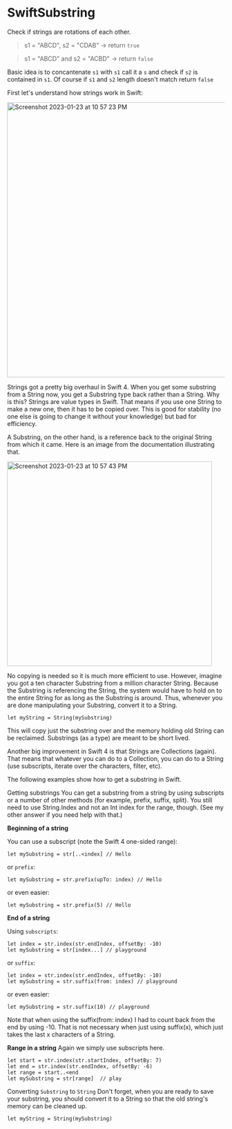 # SwiftSubstring

Check if strings are rotations of each other. 

> s1 = "ABCD", s2 = "CDAB" -> return `true`

> s1 = "ABCD" and s2 = "ACBD" -> return `false`

Basic idea is to concantenate `s1` with `s1` call it a `s` and check if `s2` is contained in `s1`. Of course if `s1` and `s2` length doesn't match return `false`  

First let's understand how strings work in Swift:


<img width="637" alt="Screenshot 2023-01-23 at 10 57 23 PM" src="https://user-images.githubusercontent.com/1192700/214230266-e8df109e-878f-4b5e-afde-7933ed86c959.png">


Strings got a pretty big overhaul in Swift 4. When you get some substring from a String now, you get a Substring type back rather than a String. Why is this? Strings are value types in Swift. That means if you use one String to make a new one, then it has to be copied over. This is good for stability (no one else is going to change it without your knowledge) but bad for efficiency.

A Substring, on the other hand, is a reference back to the original String from which it came. Here is an image from the documentation illustrating that.

<img width="474" alt="Screenshot 2023-01-23 at 10 57 43 PM" src="https://user-images.githubusercontent.com/1192700/214230303-3bac434c-bf67-4300-82e5-a1f67275000e.png">

No copying is needed so it is much more efficient to use. However, imagine you got a ten character Substring from a million character String. Because the Substring is referencing the String, the system would have to hold on to the entire String for as long as the Substring is around. Thus, whenever you are done manipulating your Substring, convert it to a String.

```
let myString = String(mySubstring)
```
This will copy just the substring over and the memory holding old String can be reclaimed. Substrings (as a type) are meant to be short lived.

Another big improvement in Swift 4 is that Strings are Collections (again). That means that whatever you can do to a Collection, you can do to a String (use subscripts, iterate over the characters, filter, etc).

The following examples show how to get a substring in Swift.

Getting substrings
You can get a substring from a string by using subscripts or a number of other methods (for example, prefix, suffix, split). You still need to use String.Index and not an Int index for the range, though. (See my other answer if you need help with that.)

**Beginning of a string**

You can use a subscript (note the Swift 4 one-sided range):

```let index = str.index(str.startIndex, offsetBy: 5)
let mySubstring = str[..<index] // Hello
```

or `prefix`:
```let index = str.index(str.startIndex, offsetBy: 5)
let mySubstring = str.prefix(upTo: index) // Hello
```
or even easier:

```let mySubstring = str.prefix(5) // Hello ```

**End of a string**

Using `subscripts`:
```
let index = str.index(str.endIndex, offsetBy: -10)
let mySubstring = str[index...] // playground
```

or `suffix`:
```
let index = str.index(str.endIndex, offsetBy: -10)
let mySubstring = str.suffix(from: index) // playground
```

or even easier:
```
let mySubstring = str.suffix(10) // playground
```
Note that when using the suffix(from: index) I had to count back from the end by using -10. That is not necessary when just using suffix(x), which just takes the last x characters of a String.

**Range in a string**
Again we simply use subscripts here.

```
let start = str.index(str.startIndex, offsetBy: 7)
let end = str.index(str.endIndex, offsetBy: -6)
let range = start..<end
let mySubstring = str[range]  // play
```

Converting `Substring` to `String`
Don't forget, when you are ready to save your substring, you should convert it to a String so that the old string's memory can be cleaned up.

```
let myString = String(mySubstring)
```
